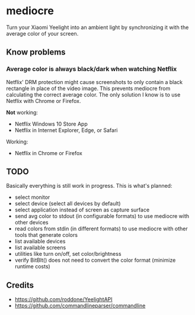 # mediocre

Turn your Xiaomi Yeelight into an ambient light by synchronizing it with the average color of your screen.

## Know problems

### Average color is always black/dark when watching Netflix

Netflix' DRM protection might cause screenshots to only contain a black rectangle in place of the video image. This prevents mediocre from calculating the correct average color. The only solution I know is to use Netflix with Chrome or Firefox.

**Not** working:

* Netflix Windows 10 Store App
* Netflix in Internet Explorer, Edge, or Safari

Working:

* Netflix in Chrome or Firefox

## TODO

Basically everything is still work in progress. This is what's planned:

- select monitor
- select device (select all devices by default)
- select application instead of screen as capture surface
- send avg color to stdout (in configurable formats) to use mediocre with other devices
- read colors from stdin (in different formats) to use mediocre with other tools that generate colors
- list available devices
- list available screens
- utilities like turn on/off, set color/brightness
- verify BitBlt() does not need to convert the color format (minimize runtime costs)

## Credits

- https://github.com/roddone/YeelightAPI
- https://github.com/commandlineparser/commandline
